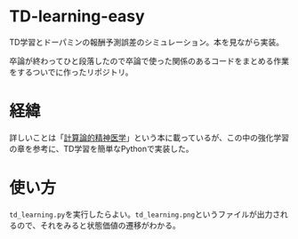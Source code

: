 # TD-learning-easy
TD学習とドーパミンの報酬予測誤差のシミュレーション。本を見ながら実装。

卒論が終わってひと段落したので卒論で使った関係のあるコードをまとめる作業をするついでに作ったリポジトリ。

# 経緯
詳しいことは「[計算論的精神医学](https://www.keisoshobo.co.jp/book/b383336.html)」という本に載っているが、この中の強化学習の章を参考に、TD学習を簡単なPythonで実装した。

# 使い方
```td_learning.py```を実行したらよい。```td_learning.png```というファイルが出力されるので、それをみると状態価値の遷移がわかる。
